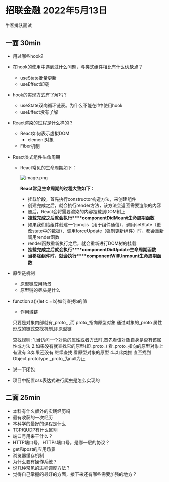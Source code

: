 # 招联金融 2022年5月13日 

牛客排队面试

## 一面 30min

- 用过哪些hook?
- 在hook的使用中遇到过什么问题，与类式组件相比有什么优缺点？
  - useState批量更新
  - useEffect卸载

- hook的实现方式有了解吗？

  - useState双向循环链表。为什么不能在if中使用hook
  - useEffect没有了解

- React渲染的过程是什么样的？

  - React如何表示虚拟DOM
    - element对象
  - Fiber机制

- React类式组件生命周期

  - React常见的生命周期如下：

    ![image.png](https://cdn.nlark.com/yuque/0/2020/png/1500604/1606974748814-56e52599-8cda-4305-8135-eaf64d75fbb9.png)

    **React常见生命周期的过程大致如下：**

    - 挂载阶段，首先执行constructor构造方法，来创建组件
    - 创建完成之后，就会执行render方法，该方法会返回需要渲染的内容
    - 随后，React会将需要渲染的内容挂载到DOM树上
    - **挂载完成之后就会执行****componentDidMount生命周期函数**
    - 如果我们给组件创建一个props（用于组件通信）、调用setState（更改state中的数据）、调用forceUpdate（强制更新组件）时，都会重新调用render函数
    - render函数重新执行之后，就会重新进行DOM树的挂载
    - **挂载完成之后就会执行****componentDidUpdate生命周期函数**
    - **当移除组件时，就会执行****componentWillUnmount生命周期函数**

- 原型链机制

  - 原型链应用场景
  - 原型链的尽头是什么

- function a(){let c = b}如何查找b的值

  - 作用域链

  只要是对象内部就有_proto_ ,而 proto_指向原型对象
  通过对象的_proto 属性 形成的链式查找机制,即原型链

  查找规则:
  1.当访问一个对象的属性或者方法时,首先看该对象自身是否有该属性或方法
  2.如果没有就查找它的原型(即_proto_) 看_proto_指向的原型对象上有没有
  3.如果还没有 继续查找 看原型对象的原型
  4.以此类推 直至找到 Object.prototype._proto_为null为止

- 说一下闭包

- 项目中配置css表达式进行爬虫是怎么实现的

## 二面 25min

- 本科有什么额外的实践经历吗
- 最有收获的一次经历
- 本科学的最好的课程是什么
- TCP和UDP有什么区别
- 端口号用来干什么？
- HTTP端口号，HTTPs端口号。是哪一层的协议？
- get和post的应用场景
- 浏览器缓存机制
- 为什么要有操作系统？
- 说几种常见的进程调度方法？
- 觉得自己掌握的最好的方面，接下来还有哪些需要加强的地方？